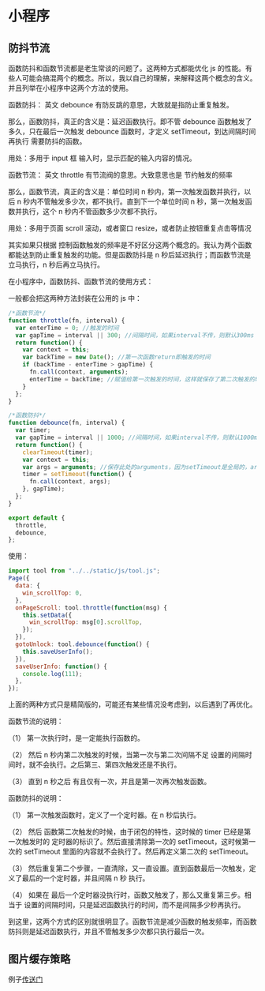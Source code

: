 # 小程序

## 防抖节流

函数防抖和函数节流都是老生常谈的问题了。这两种方式都能优化 js 的性能。有些人可能会搞混两个的概念。所以，我以自己的理解，来解释这两个概念的含义。并且列举在小程序中这两个方法的使用。

函数防抖： 英文 debounce 有防反跳的意思，大致就是指防止重复触发。

那么，函数防抖，真正的含义是：延迟函数执行。即不管 debounce 函数触发了多久，只在最后一次触发 debounce 函数时，才定义 setTimeout，到达间隔时间再执行 需要防抖的函数。

用处：多用于 input 框 输入时，显示匹配的输入内容的情况。

函数节流： 英文 throttle 有节流阀的意思。大致意思也是 节约触发的频率

那么，函数节流，真正的含义是：单位时间 n 秒内，第一次触发函数并执行，以后 n 秒内不管触发多少次，都不执行。直到下一个单位时间 n 秒，第一次触发函数并执行，这个 n 秒内不管函数多少次都不执行。

用处：多用于页面 scroll 滚动，或者窗口 resize，或者防止按钮重复点击等情况

其实如果只根据 控制函数触发的频率是不好区分这两个概念的。我认为两个函数都能达到防止重复触发的功能。但是函数防抖是 n 秒后延迟执行；而函数节流是立马执行，n 秒后再立马执行。

在小程序中，函数防抖、函数节流的使用方式：

一般都会把这两种方法封装在公用的 js 中：

```js
/*函数节流*/
function throttle(fn, interval) {
  var enterTime = 0; //触发的时间
  var gapTime = interval || 300; //间隔时间，如果interval不传，则默认300ms
  return function() {
    var context = this;
    var backTime = new Date(); //第一次函数return即触发的时间
    if (backTime - enterTime > gapTime) {
      fn.call(context, arguments);
      enterTime = backTime; //赋值给第一次触发的时间，这样就保存了第二次触发的时间
    }
  };
}

/*函数防抖*/
function debounce(fn, interval) {
  var timer;
  var gapTime = interval || 1000; //间隔时间，如果interval不传，则默认1000ms
  return function() {
    clearTimeout(timer);
    var context = this;
    var args = arguments; //保存此处的arguments，因为setTimeout是全局的，arguments不是防抖函数需要的。
    timer = setTimeout(function() {
      fn.call(context, args);
    }, gapTime);
  };
}

export default {
  throttle,
  debounce,
};
```

使用：

```js
import tool from "../../static/js/tool.js";
Page({
  data: {
    win_scrollTop: 0,
  },
  onPageScroll: tool.throttle(function(msg) {
    this.setData({
      win_scrollTop: msg[0].scrollTop,
    });
  }),
  gotoUnlock: tool.debounce(function() {
    this.saveUserInfo();
  }),
  saveUserInfo: function() {
    console.log(111);
  },
});
```

上面的两种方式只是精简版的，可能还有某些情况没考虑到，以后遇到了再优化。

函数节流的说明：

（1） 第一次执行时，是一定能执行函数的。

（2） 然后 n 秒内第二次触发的时候，当第一次与第二次间隔不足 设置的间隔时间时，就不会执行。之后第三、第四次触发还是不执行。

（3） 直到 n 秒之后 有且仅有一次，并且是第一次再次触发函数。

函数防抖的说明：

（1） 第一次触发函数时，定义了一个定时器。在 n 秒后执行。

（2） 然后 函数第二次触发的时候，由于闭包的特性，这时候的 timer 已经是第一次触发时的 定时器的标识了。然后直接清除第一次的 setTimeout，这时候第一次的 setTimeout 里面的内容就不会执行了。然后再定义第二次的 setTimeout。

（3） 然后重复第二个步骤，一直清除，又一直设置。直到函数最后一次触发，定义了最后的一个定时器，并且间隔 n 秒 执行。

（4） 如果在 最后一个定时器没执行时，函数又触发了，那么又重复第三步。相当于 设置的间隔时间，只是延迟函数执行的时间，而不是间隔多少秒再执行。

到这里，这两个方式的区别就很明显了。函数节流是减少函数的触发频率，而函数防抖则是延迟函数执行，并且不管触发多少次都只执行最后一次。

## 图片缓存策略

例子[传送门](https://www.jianshu.com/p/65710ab69c3b/)
